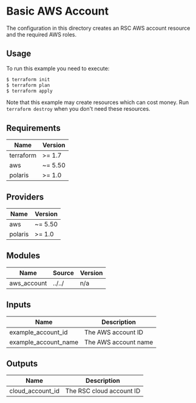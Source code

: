 # Basic AWS Account
The configuration in this directory creates an RSC AWS account resource and the required AWS roles.

## Usage
To run this example you need to execute:
```bash
$ terraform init
$ terraform plan
$ terraform apply
```

Note that this example may create resources which can cost money. Run `terraform destroy` when you don't need these
resources.

## Requirements

| Name      | Version |
|-----------|---------|
| terraform | >= 1.7  |
| aws       | ~= 5.50 |
| polaris   | >= 1.0  |

## Providers

| Name     | Version |
|----------|---------|
| aws      | ~= 5.50 |
| polaris  | >= 1.0  |

## Modules

| Name        | Source | Version |
|-------------|--------|---------|
| aws_account | ../../ | n/a     |

## Inputs

| Name                 | Description          |
|----------------------|----------------------|
| example_account_id   | The AWS account ID   |
| example_account_name | The AWS account name |

## Outputs

| Name             | Description              |
|------------------|--------------------------|
| cloud_account_id | The RSC cloud account ID |

